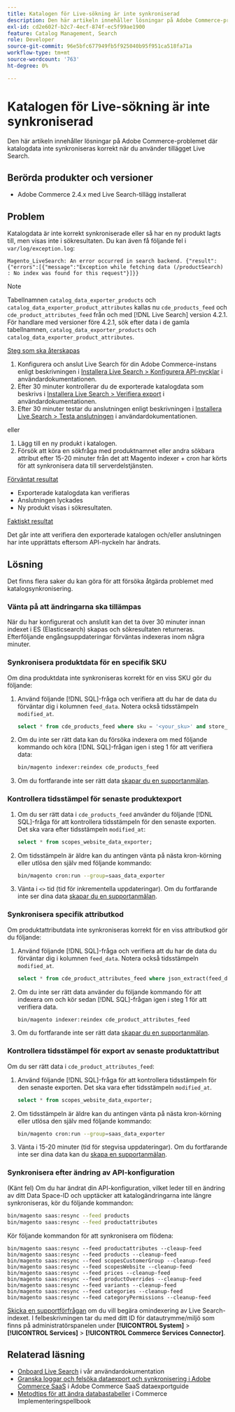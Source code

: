 ```yaml
---
title: Katalogen för Live-sökning är inte synkroniserad
description: Den här artikeln innehåller lösningar på Adobe Commerce-problemet där katalogdata inte synkroniseras korrekt när du använder tillägget Live Search.
exl-id: cd2e602f-b2c7-4ecf-874f-ec5f99ae1900
feature: Catalog Management, Search
role: Developer
source-git-commit: 96e5bfc677949fb5f925040b95f951ca518fa71a
workflow-type: tm+mt
source-wordcount: '763'
ht-degree: 0%

---
```


# Katalogen för Live-sökning är inte synkroniserad

Den här artikeln innehåller lösningar på Adobe Commerce-problemet där katalogdata inte synkroniseras korrekt när du använder tillägget Live Search.

## Berörda produkter och versioner

* Adobe Commerce 2.4.x med Live Search-tillägg installerat

## Problem

Katalogdata är inte korrekt synkroniserade eller så har en ny produkt lagts till, men visas inte i sökresultaten. Du kan även få följande fel i `var/log/exception.log`:

`Magento_LiveSearch: An error occurred in search backend. {"result":{"errors":[{"message":"Exception while fetching data (/productSearch) : No index was found for this request"}]}}`

>[!NOTE]
>
>Tabellnamnen `catalog_data_exporter_products` och `catalog_data_exporter_product_attributes` kallas nu `cde_products_feed` och `cde_product_attributes_feed` från och med [!DNL Live Search] version 4.2.1. För handlare med versioner före 4.2.1, sök efter data i de gamla tabellnamnen, `catalog_data_exporter_products` och `catalog_data_exporter_product_attributes`.

<u>Steg som ska återskapas</u>

1. Konfigurera och anslut Live Search för din Adobe Commerce-instans enligt beskrivningen i [Installera Live Search > Konfigurera API-nycklar](https://experienceleague.adobe.com/docs/commerce-merchant-services/live-search/onboard/install.html#configure-api-keys) i användardokumentationen.
1. Efter 30 minuter kontrollerar du de exporterade katalogdata som beskrivs i [Installera Live Search > Verifiera export](https://experienceleague.adobe.com/docs/commerce-merchant-services/live-search/onboard/install.html#verify-export) i användardokumentationen.
1. Efter 30 minuter testar du anslutningen enligt beskrivningen i [Installera Live Search > Testa anslutningen](https://experienceleague.adobe.com/docs/commerce-merchant-services/live-search/onboard/install.html#test-connection) i användardokumentationen.

eller

1. Lägg till en ny produkt i katalogen.
1. Försök att köra en sökfråga med produktnamnet eller andra sökbara attribut efter 15-20 minuter från det att Magento indexer + cron har körts för att synkronisera data till serverdelstjänsten.

<u>Förväntat resultat</u>

* Exporterade katalogdata kan verifieras
* Anslutningen lyckades
* Ny produkt visas i sökresultaten.

<u>Faktiskt resultat</u>

Det går inte att verifiera den exporterade katalogen och/eller anslutningen har inte upprättats eftersom API-nyckeln har ändrats.

## Lösning

Det finns flera saker du kan göra för att försöka åtgärda problemet med katalogsynkronisering.

### Vänta på att ändringarna ska tillämpas

När du har konfigurerat och anslutit kan det ta över 30 minuter innan indexet i ES (Elasticsearch) skapas och sökresultaten returneras. Efterföljande engångsuppdateringar förväntas indexeras inom några minuter.

### Synkronisera produktdata för en specifik SKU

Om dina produktdata inte synkroniseras korrekt för en viss SKU gör du följande:

1. Använd följande [!DNL SQL]-fråga och verifiera att du har de data du förväntar dig i kolumnen `feed_data`. Notera också tidsstämpeln `modified_at`.

   ```sql
   select * from cde_products_feed where sku = '<your_sku>' and store_view_code = '<your_ store_view_code>';
   ```

1. Om du inte ser rätt data kan du försöka indexera om med följande kommando och köra [!DNL SQL]-frågan igen i steg 1 för att verifiera data:

   ```bash
   bin/magento indexer:reindex cde_products_feed
   ```

1. Om du fortfarande inte ser rätt data [skapar du en supportanmälan](/help/help-center-guide/help-center/magento-help-center-user-guide.md#submit-ticket).

### Kontrollera tidsstämpel för senaste produktexport

1. Om du ser rätt data i `cde_products_feed` använder du följande [!DNL SQL]-fråga för att kontrollera tidsstämpeln för den senaste exporten. Det ska vara efter tidsstämpeln `modified_at`:

   ```sql
   select * from scopes_website_data_exporter;
   ```

1. Om tidsstämpeln är äldre kan du antingen vänta på nästa kron-körning eller utlösa den själv med följande kommando:

   ```bash
   bin/magento cron:run --group=saas_data_exporter
   ```

1. Vänta i `<>` tid (tid för inkrementella uppdateringar). Om du fortfarande inte ser dina data [skapar du en supportanmälan](/help/help-center-guide/help-center/magento-help-center-user-guide.md#submit-ticket).

### Synkronisera specifik attributkod

Om produktattributdata inte synkroniseras korrekt för en viss attributkod gör du följande:

1. Använd följande [!DNL SQL]-fråga och verifiera att du har de data du förväntar dig i kolumnen `feed_data`. Notera också tidsstämpeln `modified_at`.

   ```sql
   select * from cde_product_attributes_feed where json_extract(feed_data, '$.attributeCode') = '<your_attribute_code>' and store_view_code = '<your_ store_view_code>';
   ```

1. Om du inte ser rätt data använder du följande kommando för att indexera om och kör sedan [!DNL SQL]-frågan igen i steg 1 för att verifiera data.

   ```bash
   bin/magento indexer:reindex cde_product_attributes_feed
   ```

1. Om du fortfarande inte ser rätt data [skapar du en supportanmälan](/help/help-center-guide/help-center/magento-help-center-user-guide.md#submit-ticket).

### Kontrollera tidsstämpel för export av senaste produktattribut

Om du ser rätt data i `cde_product_attributes_feed`:

1. Använd följande [!DNL SQL]-fråga för att kontrollera tidsstämpeln för den senaste exporten. Det ska vara efter tidsstämpeln `modified_at`.

   ```sql
   select * from scopes_website_data_exporter;
   ```

1. Om tidsstämpeln är äldre kan du antingen vänta på nästa kron-körning eller utlösa den själv med följande kommando:

   ```bash
   bin/magento cron:run --group=saas_data_exporter
   ```

1. Vänta i 15-20 minuter (tid för stegvisa uppdateringar). Om du fortfarande inte ser dina data kan du [skapa en supportanmälan](/help/help-center-guide/help-center/magento-help-center-user-guide.md#submit-ticket).

### Synkronisera efter ändring av API-konfiguration

(Känt fel) Om du har ändrat din API-konfiguration, vilket leder till en ändring av ditt Data Space-ID och upptäcker att katalogändringarna inte längre synkroniseras, kör du följande kommandon:

```bash
bin/magento saas:resync --feed products
bin/magento saas:resync --feed productattributes
```

Kör följande kommandon för att synkronisera om flödena:

```
bin/magento saas:resync --feed productattributes --cleaup-feed
bin/magento saas:resync --feed products --cleanup-feed
bin/magento saas:resync --feed scopesCustomerGroup --cleanup-feed
bin/magento saas:resync --feed scopesWebsite --cleanup-feed
bin/magento saas:resync --feed prices --cleanup-feed
bin/magento saas:resync --feed productOverrides --cleanup-feed
bin/magento saas:resync --feed variants --cleanup-feed
bin/magento saas:resync --feed categories --cleanup-feed
bin/magento saas:resync --feed categoryPermissions --cleanup-feed
```

[Skicka en supportförfrågan](https://experienceleague.adobe.com/home?support-tab=home#support) om du vill begära omindexering av Live Search-indexet. I felbeskrivningen tar du med ditt ID för datautrymme/miljö som finns på administratörspanelen under **[!UICONTROL System]** > **[!UICONTROL Services]** > **[!UICONTROL Commerce Services Connector]**.

## Relaterad läsning

* [Onboard Live Search](https://experienceleague.adobe.com/docs/commerce-merchant-services/live-search/onboard/onboarding-overview.html) i vår användardokumentation
* [Granska loggar och felsöka dataexport och synkronisering i Adobe Commerce SaaS](https://experienceleague.adobe.com/en/docs/commerce-merchant-services/saas-data-export/troubleshooting-logging) i Adobe Commerce SaaS dataexportguide
* [Metodtips för att ändra databastabeller](https://experienceleague.adobe.com/en/docs/commerce-operations/implementation-playbook/best-practices/development/modifying-core-and-third-party-tables#why-adobe-recommends-avoiding-modifications) i Commerce Implementeringspellbook
